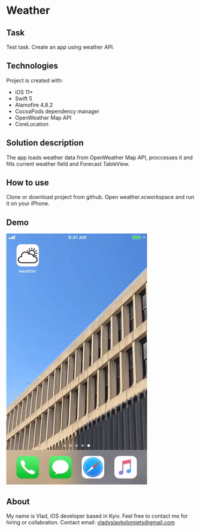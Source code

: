 # Weather
## Task

Test task. Create an app using weather API.

## Technologies
Project is created with:

* iOS 11+
* Swift 5
* Alamofire 4.8.2
* CocoaPods dependency manager
* OpenWeather Map API
* CoreLocation

## Solution description

The app loads weather data from OpenWeather Map API, proccesses it and fills current weather field and Forecast TableView.

## How to use

Clone or download project from github. Open weather.xcworkspace and run it on your iPhone.

## Demo

![demo](demo.gif)

## About

My name is Vlad, iOS developer based in Kyiv. Feel free to contact me for hiring or collabration. Contact email: vladyslavkolomiets@gmail.com
